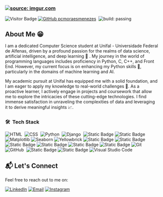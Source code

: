 ### <a href="https://imgur.com/tCl4wLY"><img src="https://i.imgur.com/tCl4wLY.png" title="source: imgur.com" /></a>

![Visitor Badge](https://api.visitorbadge.io/api/VisitorHit?user=pcmoraesmenezes&repo=YOUR_REPOSITORY_NAME&countColor=%230051AB&style=flat&label=Visitors)
[![GitHub pcmoraesmenezes](https://img.shields.io/github/followers/AbhishekSinghDhadwal?label=follow&style=social)](https://github.com/pcmoraesmenezes)&nbsp;
![build: passing](https://img.shields.io/badge/build-passing-success)

## About Me 😁

I am a dedicated Computer Science student at Unifal - Universidade Federal de Alfenas, driven by a profound passion for the realms of data science, artificial intelligence, and deep learning 🤖 . My journey in the world of programming languages includes proficiency in Python, C, C++, and Front End. However, my current focus is on enhancing my Python skills 🚀, particularly in the domains of machine learning and AI.

My academic pursuit at Unifal has equipped me with a solid foundation, and I am eager to apply my knowledge to real-world challenges 🎯. As a proactive learner, I actively engage in projects and coursework that allow me to explore the intricacies of these cutting-edge technologies. I find immense satisfaction in unraveling the complexities of data and leveraging it to derive meaningful insights 📈.


### 🛠 &nbsp;Tech Stack

![HTML](https://img.shields.io/badge/-HTML-05122A?style=flat&logo=HTML5)&nbsp;
![CSS](https://img.shields.io/badge/-CSS-05122A?style=flat&logo=CSS3&logoColor=1572B6)&nbsp;
![Python](https://img.shields.io/badge/-Python-05122A?style=flat&logo=python)&nbsp;
![Django](https://img.shields.io/badge/-Django-05122A?style=flat&logo=django&logoColor=092E20)&nbsp;
![Static Badge](https://img.shields.io/badge/Numpy-05122A?style=flat&logo=numpy&logoColor=blue)
![Static Badge](https://img.shields.io/badge/Pandas-05122A?style=flat&logo=pandas&logoColor=blue)
![Matplotlib](https://custom-icon-badges.demolab.com/badge/Matplotlib-05122A.svg?logo=matplotlib_icons)
![Seaborn](https://custom-icon-badges.demolab.com/badge/Seaborn-05122A.svg?logo=downloadasdasdasdasd)
![Yellowbrick](https://custom-icon-badges.demolab.com/badge/Yellowbrick-05122A.svg?logo=downloadasdasdxxzc)
![Static Badge](https://img.shields.io/badge/Scikit%20Learn-05122A?style=flat&logo=scikitlearn&logoColor=Orange)
![Static Badge](https://img.shields.io/badge/MySQL-05122A?style=flat&logo=mysql&logoColor=blue)
![Static Badge](https://img.shields.io/badge/PostgreSQL-05122A?style=flat&logo=postgresql&logoColor=blue)
![Static Badge](https://img.shields.io/badge/SQLite-05122A?style=flat&logo=sqlite&logoColor=blue)
![Static Badge](https://img.shields.io/badge/MongoDB-05122A?style=flat&logo=mongodb&logoColor=green)
![Static Badge](https://img.shields.io/badge/Redis-05122A?style=flat&logo=redis&logoColor=red)
![Git](https://img.shields.io/badge/-Git-05122A?style=flat&logo=git)&nbsp;
![GitHub](https://img.shields.io/badge/-GitHub-05122A?style=flat&logo=github)&nbsp;
![Static Badge](https://img.shields.io/badge/Jupyter%20Notebook-05122A?logo=jupyter&logoColor=oragen)
![Static Badge](https://img.shields.io/badge/Google%20Colab-05122A?logo=googlecolab&logoColor=oragen)
![Visual Studio Code](https://img.shields.io/badge/-Visual%20Studio%20Code-05122A?style=flat&logo=visual-studio-code&logoColor=007ACC)&nbsp;

## 📬 Let's Connect

Feel free to reach out to me on:

[![LinkedIn](https://img.shields.io/badge/LinkedIn-0077B5?style=for-the-badge&logo=linkedin&logoColor=white)](https://www.linkedin.com/in/paulo-césar-moraes-04181b247/)
[![Email](https://img.shields.io/badge/Email-D14836?style=for-the-badge&logo=gmail&logoColor=white)](mailto:paulo.moraes@sou.unifal-mg.edu.br)
[![Instagram](https://img.shields.io/badge/Instagram-E4405F?style=for-the-badge&logo=instagram&logoColor=white)](https://www.instagram.com/pcmoraesmenezes/)

